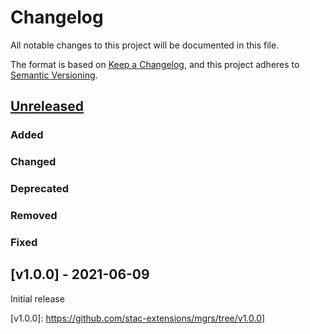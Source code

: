 # Changelog
All notable changes to this project will be documented in this file.

The format is based on [Keep a Changelog](https://keepachangelog.com/en/1.0.0/),
and this project adheres to [Semantic Versioning](https://semver.org/spec/v2.0.0.html).

## [Unreleased]

### Added

### Changed

### Deprecated

### Removed

### Fixed

## [v1.0.0] - 2021-06-09

Initial release

[Unreleased]: <https://github.com/stac-extensions/mgrs/compare/v1.0.0...HEAD>
[v1.0.0]: <https://github.com/stac-extensions/mgrs/tree/v1.0.0>]
